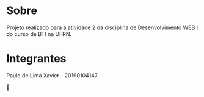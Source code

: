# Sobre

Projeto realizado para a atividade 2 da disciplina de Desenvolvimento WEB I do curso de BTI na UFRN.

# Integrantes

Paulo de Lima Xavier - 20190104147

:rocket: